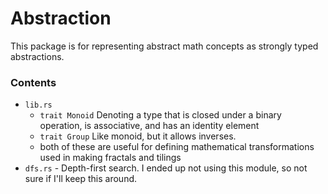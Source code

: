 # Abstraction

This package is for representing abstract math concepts as strongly typed
abstractions.

### Contents

- `lib.rs`
    - `trait Monoid` Denoting a type that is closed under a binary operation, is associative, and has an identity element
    - `trait Group` Like monoid, but it allows inverses.
    - both of these are useful for defining mathematical transformations used in making fractals and tilings
- `dfs.rs` - Depth-first search. I ended up not using this module, so not sure
    if I'll keep this around.

